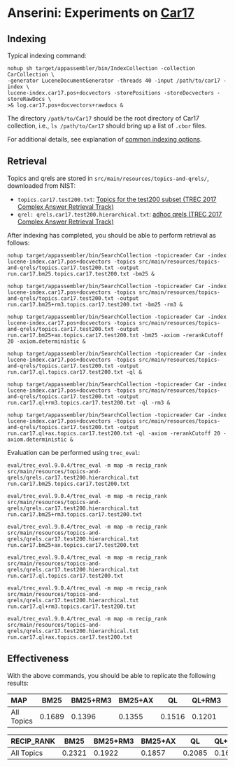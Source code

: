 # Anserini: Experiments on [Car17](http://trec-car.cs.unh.edu/)

## Indexing

Typical indexing command:

```
nohup sh target/appassembler/bin/IndexCollection -collection CarCollection \
-generator LuceneDocumentGenerator -threads 40 -input /path/to/car17 -index \
lucene-index.car17.pos+docvectors -storePositions -storeDocvectors -storeRawDocs \
>& log.car17.pos+docvectors+rawdocs &
```

The directory `/path/to/Car17` should be the root directory of Car17 collection, i.e., `ls /path/to/Car17` should bring up a list of `.cbor` files.

For additional details, see explanation of [common indexing options](common-indexing-options.md).

## Retrieval

Topics and qrels are stored in `src/main/resources/topics-and-qrels/`, downloaded from NIST:

+ `topics.car17.test200.txt`: [Topics for the test200 subset (TREC 2017 Complex Answer Retrieval Track)](http://trec-car.cs.unh.edu/datareleases/v1.5/test200-v1.5.tar.xz)
+ `qrel: qrels.car17.test200.hierarchical.txt`: [adhoc qrels (TREC 2017 Complex Answer Retrieval Track)](http://trec-car.cs.unh.edu/datareleases/v1.5/test200-v1.5.tar.xz)


After indexing has completed, you should be able to perform retrieval as follows:

```
nohup target/appassembler/bin/SearchCollection -topicreader Car -index lucene-index.car17.pos+docvectors -topics src/main/resources/topics-and-qrels/topics.car17.test200.txt -output run.car17.bm25.topics.car17.test200.txt -bm25 &

nohup target/appassembler/bin/SearchCollection -topicreader Car -index lucene-index.car17.pos+docvectors -topics src/main/resources/topics-and-qrels/topics.car17.test200.txt -output run.car17.bm25+rm3.topics.car17.test200.txt -bm25 -rm3 &

nohup target/appassembler/bin/SearchCollection -topicreader Car -index lucene-index.car17.pos+docvectors -topics src/main/resources/topics-and-qrels/topics.car17.test200.txt -output run.car17.bm25+ax.topics.car17.test200.txt -bm25 -axiom -rerankCutoff 20 -axiom.deterministic &

nohup target/appassembler/bin/SearchCollection -topicreader Car -index lucene-index.car17.pos+docvectors -topics src/main/resources/topics-and-qrels/topics.car17.test200.txt -output run.car17.ql.topics.car17.test200.txt -ql &

nohup target/appassembler/bin/SearchCollection -topicreader Car -index lucene-index.car17.pos+docvectors -topics src/main/resources/topics-and-qrels/topics.car17.test200.txt -output run.car17.ql+rm3.topics.car17.test200.txt -ql -rm3 &

nohup target/appassembler/bin/SearchCollection -topicreader Car -index lucene-index.car17.pos+docvectors -topics src/main/resources/topics-and-qrels/topics.car17.test200.txt -output run.car17.ql+ax.topics.car17.test200.txt -ql -axiom -rerankCutoff 20 -axiom.deterministic &

```

Evaluation can be performed using `trec_eval`:

```
eval/trec_eval.9.0.4/trec_eval -m map -m recip_rank src/main/resources/topics-and-qrels/qrels.car17.test200.hierarchical.txt run.car17.bm25.topics.car17.test200.txt

eval/trec_eval.9.0.4/trec_eval -m map -m recip_rank src/main/resources/topics-and-qrels/qrels.car17.test200.hierarchical.txt run.car17.bm25+rm3.topics.car17.test200.txt

eval/trec_eval.9.0.4/trec_eval -m map -m recip_rank src/main/resources/topics-and-qrels/qrels.car17.test200.hierarchical.txt run.car17.bm25+ax.topics.car17.test200.txt

eval/trec_eval.9.0.4/trec_eval -m map -m recip_rank src/main/resources/topics-and-qrels/qrels.car17.test200.hierarchical.txt run.car17.ql.topics.car17.test200.txt

eval/trec_eval.9.0.4/trec_eval -m map -m recip_rank src/main/resources/topics-and-qrels/qrels.car17.test200.hierarchical.txt run.car17.ql+rm3.topics.car17.test200.txt

eval/trec_eval.9.0.4/trec_eval -m map -m recip_rank src/main/resources/topics-and-qrels/qrels.car17.test200.hierarchical.txt run.car17.ql+ax.topics.car17.test200.txt

```

## Effectiveness

With the above commands, you should be able to replicate the following results:

MAP                                     | BM25      | BM25+RM3  | BM25+AX   | QL        | QL+RM3    | QL+AX     |
:---------------------------------------|-----------|-----------|-----------|-----------|-----------|-----------|
All Topics                              | 0.1689    | 0.1396    | 0.1355    | 0.1516    | 0.1201    | 0.1082    |


RECIP_RANK                              | BM25      | BM25+RM3  | BM25+AX   | QL        | QL+RM3    | QL+AX     |
:---------------------------------------|-----------|-----------|-----------|-----------|-----------|-----------|
All Topics                              | 0.2321    | 0.1922    | 0.1857    | 0.2085    | 0.1661    | 0.1501    |


